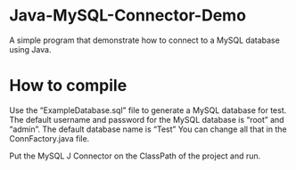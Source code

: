# Java-MySQL-Connector-Demo
 A simple program that demonstrate how to connect to a MySQL database using Java.
# How to compile
Use the “ExampleDatabase.sql” file to generate a MySQL database for test.
The default username and password for the MySQL database is “root” and “admin”. The default database name is “Test” You can change all that in the ConnFactory.java file.

Put the MySQL J Connector on the ClassPath of the project and run.
